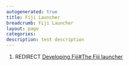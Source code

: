 ```yaml
---
autogenerated: true
title: Fiji Launcher
breadcrumb: Fiji Launcher
layout: page
categories: 
description: test description
---
```


1.  REDIRECT [Developing Fiji\#The Fiji launcher](Developing_Fiji#The_Fiji_launcher "wikilink")
